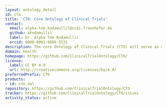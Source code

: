 ```yaml
---
layout: ontology_detail
id: cto
title: 'CTO: Core Ontology of Clinical Trials'
contact:
  email: alpha.tom.kodamullil@scai.fraunhofer.de
  github: akodamullil
  label: Dr. Alpha Tom Kodamullil
  orcid: 0000-0001-9896-3531
description: The core Ontology of Clinical Trials (CTO) will serve as a structured resource integrating basic terms and concepts in the context of clinical trials. Thereby covering clinicaltrails.gov. CoreCTO will serve as a basic ontology to generate extended versions for specific applications such as annotation of variables in study documents from clinical trials.
domain: health
homepage: https://github.com/ClinicalTrialOntology/CTO/
license:
  label: CC BY 4.0
  url: http://creativecommons.org/licenses/by/4.0/
preferredPrefix: CTO
products:
- id: cto.owl
repository: https://github.com/ClinicalTrialOntology/CTO
tracker: https://github.com/ClinicalTrialOntology/CTO/issues
activity_status: active
---
```

